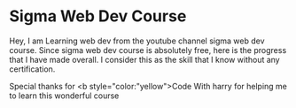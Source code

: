 # Sigma Web Dev Course
Hey, I am Learning web dev from the youtube channel sigma web dev course.
Since sigma web dev course is absolutely free, here is the progress that I have made overall. 
I consider this as the skill that I know without any certification.

Special thanks for <b style="color:"yellow">Code With harry</b> for helping me to learn this wonderful course
